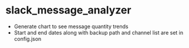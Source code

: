 # slack_message_analyzer
* Generate chart to see message quantity trends
* Start and end dates along with backup path and channel list are set in config.json
